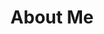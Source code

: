 ---
layout: page
title: About Me
#background_style: bg-info
background_image: url('assets/img/backgrounds/bg11.jpg')
# Add a link to the the top menu
menus:
  header:
    title: About
    weight: 2

sections:
- type: address.html
  section_id: about
  title: 
  map: assets/img/backgrounds/bg12.jpg
  address:
    title: Personal Introduction
    text: >
      Having grown up in a metropolitan area with a population of over 12 million, I have a deep appreciation for the built environment around me. The rapid infrastructure development required to sustain a city’s inhabitants amazes me and inspires me to contribute to this growth. By actively exploring innovations in different facades of Structural Engineering, I am hoping to develop a multi-disciplinary approach towards traditional Civil Engineering practices with the aid of modern technology. As a prospective structural engineer, I look forward to contributing to the field of Civil engineering and socially useful work with these skills and values.


# - type: paragraph.html
#   section_id: intro
#   title: 
# #  background_style: bg-info
# #  text_style: text-left text-white
#   actions:
#    - title: My Resume
#      class: btn-info
#      url: '#'
#   text: >+

#     Having grown up in a metropolitan area with a population of over 12 million, I have a deep appreciation for the built environment around me. The rapid infrastructure development required to sustain a city’s inhabitants amazes me and inspires me to contribute to this growth. By actively exploring innovations in different facades of Structural Engineering, I am hoping to develop a multi-disciplinary approach towards traditional Civil Engineering practices with the aid of modern technology. As a prospective structural engineer, I look forward to contributing to the field of Civil engineering and socially useful work with these skills and values.

---